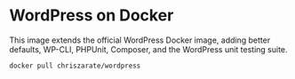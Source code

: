 # WordPress on Docker

This image extends the official WordPress Docker image, adding better defaults,
WP-CLI, PHPUnit, Composer, and the WordPress unit testing suite.

```
docker pull chriszarate/wordpress
```
